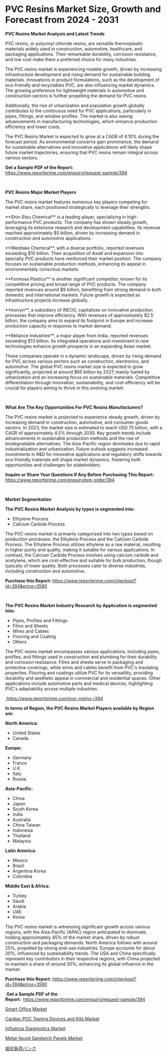 <p><h1>PVC Resins Market Size, Growth and Forecast from 2024 - 2031</h1></p><p><strong>PVC Resins Market Analysis and Latest Trends</strong></p>
<p><p>PVC resins, or polyvinyl chloride resins, are versatile thermoplastic materials widely used in construction, automotive, healthcare, and packaging applications. Their remarkable durability, corrosion resistance, and low cost make them a preferred choice for many industries.</p><p>The PVC resins market is experiencing notable growth, driven by increasing infrastructure development and rising demand for sustainable building materials. Innovations in product formulations, such as the development of eco-friendly and recyclables PVC, are also influencing market dynamics. The growing preference for lightweight materials in automotive and construction sectors is further propelling the demand for PVC resins. </p><p>Additionally, the rise of urbanization and population growth globally contributes to the continuous need for PVC applications, particularly in pipes, fittings, and window profiles. The market is also seeing advancements in manufacturing technologies, which enhance production efficiency and lower costs. </p><p>The PVC Resins Market is expected to grow at a CAGR of 4.10% during the forecast period. As environmental concerns gain prominence, the demand for sustainable alternatives and innovative applications will likely shape future market trajectories, ensuring that PVC resins remain integral across various sectors.</p></p>
<p><strong>Get a Sample PDF of the Report:&nbsp;</strong> <a href="https://www.reportprime.com/enquiry/request-sample/394">https://www.reportprime.com/enquiry/request-sample/394</a></p>
<p>&nbsp;</p>
<p><strong>PVC Resins Major Market Players</strong></p>
<p><p>The PVC resins market features numerous key players competing for market share, each positioned strategically to leverage their strengths. </p><p>**Shin-Etsu Chemical** is a leading player, specializing in high-performance PVC products. The company has shown steady growth, leveraging its extensive research and development capabilities. Its revenue reached approximately $5 billion, driven by increasing demand in construction and automotive applications.</p><p>**Westlake Chemical**, with a diverse portfolio, reported revenues exceeding $10 billion. Their acquisition of Axiall and expansion into specialty PVC products have reinforced their market position. The company focuses on sustainable production methods, enhancing its appeal in environmentally conscious markets.</p><p>**Formosa Plastics** is another significant competitor, known for its competitive pricing and broad range of PVC products. The company reported revenues around $9 billion, benefiting from strong demand in both domestic and international markets. Future growth is expected as infrastructure projects increase globally.</p><p>**Inovyn**, a subsidiary of INEOS, capitalizes on innovative production processes that improve efficiency. With revenues of approximately $2.5 billion, the company aims to expand its footprint in Europe and increase production capacity in response to market demand.</p><p>**Reliance Industries**, a major player from India, reported revenues exceeding $13 billion. Its integrated operations and investment in new technologies enhance growth prospects in an expanding Asian market.</p><p>These companies operate in a dynamic landscape, driven by rising demand for PVC across various sectors such as construction, electronics, and automotive. The global PVC resins market size is expected to grow significantly, projected at around $65 billion by 2027, mainly fueled by urbanization and an increasing focus on sustainable materials. Competitive differentiation through innovation, sustainability, and cost-efficiency will be crucial for players aiming to thrive in this evolving market.</p></p>
<p>&nbsp;</p>
<p><strong>What Are The Key Opportunities For PVC Resins Manufacturers?</strong></p>
<p><p>The PVC resins market is projected to experience steady growth, driven by increasing demand in construction, automotive, and consumer goods sectors. In 2023, the market size is estimated to reach USD 70 billion, with a CAGR of approximately 4.5% through 2030. Key growth trends include advancements in sustainable production methods and the rise of biodegradable alternatives. The Asia-Pacific region dominates due to rapid industrialization and urbanization. Future outlook suggests increased investments in R&D for innovative applications and regulatory shifts towards eco-friendly materials will shape market dynamics, fostering both opportunities and challenges for stakeholders.</p></p>
<p><strong>Inquire or Share Your Questions If Any Before Purchasing This Report:</strong> <a href="https://www.reportprime.com/enquiry/pre-order/394">https://www.reportprime.com/enquiry/pre-order/394</a></p>
<p>&nbsp;</p>
<p><strong>Market Segmentation</strong></p>
<p><strong>The PVC Resins Market Analysis by types is segmented into:</strong></p>
<p><ul><li>Ethylene Process</li><li>Calcium Carbide Process</li></ul></p>
<p><p>The PVC resins market is primarily categorized into two types based on production processes: the Ethylene Process and the Calcium Carbide Process. The Ethylene Process utilizes ethylene as a raw material, resulting in higher purity and quality, making it suitable for various applications. In contrast, the Calcium Carbide Process involves using calcium carbide and acetylene, which are cost-effective and suitable for bulk production, though typically of lower quality. Both processes cater to diverse industries, including construction and automotive.</p></p>
<p><strong>Purchase this Report:&nbsp;</strong><a href="https://www.reportprime.com/checkout?id=394&price=3590">https://www.reportprime.com/checkout?id=394&price=3590</a></p>
<p>&nbsp;</p>
<p><strong>The PVC Resins Market Industry Research by Application is segmented into:</strong></p>
<p><ul><li>Pipes, Profiles and Fittings</li><li>Films and Sheets</li><li>Wires and Cables</li><li>Flooring and Coating</li><li>Others</li></ul></p>
<p><p>The PVC resins market encompasses various applications, including pipes, profiles, and fittings used in construction and plumbing for their durability and corrosion resistance. Films and sheets serve in packaging and protective coverings, while wires and cables benefit from PVC's insulating properties. Flooring and coatings utilize PVC for its versatility, providing durability and aesthetic appeal in commercial and residential spaces. Other applications include automotive parts and medical devices, highlighting PVC's adaptability across multiple industries.</p></p>
<p><a href="https://www.reportprime.com/pvc-resins-r394">&nbsp;https://www.reportprime.com/pvc-resins-r394</a></p>
<p><strong>In terms of Region, the PVC Resins Market Players available by Region are:</strong></p>
<p>
    <p> <strong> North America: </strong>
        <ul>
            <li>United States</li>
            <li>Canada</li>
        </ul>
        </p> 
    <p> <strong> Europe: </strong>
        <ul>
            <li>Germany</li>
            <li>France</li>
            <li>U.K.</li>
            <li>Italy</li>
            <li>Russia</li>
        </ul>
        </p> 
    <p> <strong> Asia-Pacific: </strong>
        <ul>
            <li>China</li>
            <li>Japan</li>
            <li>South Korea</li>
            <li>India</li>
            <li>Australia</li>
            <li>China Taiwan</li>
            <li>Indonesia</li>
            <li>Thailand</li>
            <li>Malaysia</li>
        </ul>
        </p> 
    <p> <strong> Latin America: </strong>
        <ul>
            <li>Mexico</li>
            <li>Brazil</li>
            <li>Argentina Korea</li>
            <li>Colombia</li>
        </ul>
        </p> 
    <p> <strong> Middle East & Africa: </strong>
        <ul>
            <li>Turkey</li>
            <li>Saudi</li>
            <li>Arabia</li>
            <li>UAE</li>
            <li>Korea</li>
        </ul>
    </p>
    </p>
<p><p>The PVC resins market is witnessing significant growth across various regions, with the Asia-Pacific (APAC) region anticipated to dominate, holding approximately 45% of the market share, driven by robust construction and packaging demands. North America follows with around 25%, propelled by strong end-use industries. Europe accounts for about 20%, influenced by sustainability trends. The USA and China specifically represent key contributors in their respective regions, with China projected to maintain a share of around 30%, enhancing its global influence in the market.</p></p>
<p><strong>Purchase this Report: </strong><a href="https://www.reportprime.com/checkout?id=394&price=3590">https://www.reportprime.com/checkout?id=394&price=3590</a></p>
<p>&nbsp;<strong>Get a Sample PDF of the Report:&nbsp;&nbsp;</strong><a href="https://www.reportprime.com/enquiry/request-sample/394">https://www.reportprime.com/enquiry/request-sample/394</a></p>
<p><strong></strong></p>
<p><p><a href="https://medium.com/@felipestehr/future-of-smart-office-market-global-market-forecast-and-market-trends-2024-2031-2e914954251c">Smart Office Market</a></p><p><a href="https://issuu.com/reportprime-2/docs/cardiac-poc-testing-devices-and-kit_bf0e70eccdee49">Cardiac POC Testing Devices and Kits Market</a></p><p><a href="https://medium.com/@felipestehr/charting-the-future-comprehensive-analysis-of-the-global-influenza-diagnostics-market-2024-2031-701531b72028">Influenza Diagnostics Market</a></p><p><a href="https://www.linkedin.com/pulse/metal-faced-sandwich-panels-market-essentials-key-players-demand-qob1e?trackingId=2z32%2B4MTTMqabtml73m8tw%3D%3D">Metal-faced Sandwich Panels Market</a></p><p><a href="https://medium.com/@leigh4852023/%E6%8A%B5%E6%8A%97%E8%B2%A0%E8%8D%B7%E3%83%90%E3%83%B3%E3%82%AF%E5%B8%82%E5%A0%B4%E3%81%AE%E5%B1%95%E6%9C%9B-%E5%AE%8C%E5%85%A8%E3%81%AA%E6%A5%AD%E7%95%8C%E5%88%86%E6%9E%90-2024%E5%B9%B4%E3%81%8B%E3%82%892031%E5%B9%B4-299579a9cf91">抵抗負荷バンク</a></p></p>